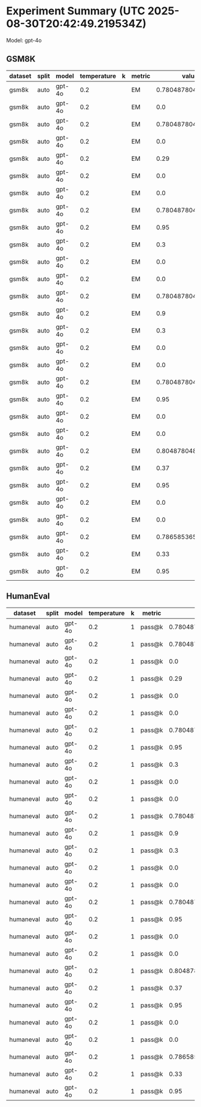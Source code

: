 # Experiment Summary (UTC 2025-08-30T20:42:49.219534Z)

Model: gpt-4o

## GSM8K
|dataset|split|model|temperature|k|metric|value|timestamp|
|---|---|---|---|---|---|---|---|
|gsm8k|auto|gpt-4o|0.2||EM|0.7804878048780488||
|gsm8k|auto|gpt-4o|0.2||EM|0.0||
|gsm8k|auto|gpt-4o|0.2||EM|0.7804878048780488||
|gsm8k|auto|gpt-4o|0.2||EM|0.0||
|gsm8k|auto|gpt-4o|0.2||EM|0.29||
|gsm8k|auto|gpt-4o|0.2||EM|0.0||
|gsm8k|auto|gpt-4o|0.2||EM|0.0||
|gsm8k|auto|gpt-4o|0.2||EM|0.7804878048780488||
|gsm8k|auto|gpt-4o|0.2||EM|0.95||
|gsm8k|auto|gpt-4o|0.2||EM|0.3||
|gsm8k|auto|gpt-4o|0.2||EM|0.0||
|gsm8k|auto|gpt-4o|0.2||EM|0.0||
|gsm8k|auto|gpt-4o|0.2||EM|0.7804878048780488||
|gsm8k|auto|gpt-4o|0.2||EM|0.9||
|gsm8k|auto|gpt-4o|0.2||EM|0.3||
|gsm8k|auto|gpt-4o|0.2||EM|0.0||
|gsm8k|auto|gpt-4o|0.2||EM|0.0||
|gsm8k|auto|gpt-4o|0.2||EM|0.7804878048780488||
|gsm8k|auto|gpt-4o|0.2||EM|0.95||
|gsm8k|auto|gpt-4o|0.2||EM|0.0||
|gsm8k|auto|gpt-4o|0.2||EM|0.0||
|gsm8k|auto|gpt-4o|0.2||EM|0.8048780487804879||
|gsm8k|auto|gpt-4o|0.2||EM|0.37||
|gsm8k|auto|gpt-4o|0.2||EM|0.95||
|gsm8k|auto|gpt-4o|0.2||EM|0.0||
|gsm8k|auto|gpt-4o|0.2||EM|0.0||
|gsm8k|auto|gpt-4o|0.2||EM|0.7865853658536586||
|gsm8k|auto|gpt-4o|0.2||EM|0.33||
|gsm8k|auto|gpt-4o|0.2||EM|0.95||

## HumanEval
|dataset|split|model|temperature|k|metric|value|timestamp|
|---|---|---|---|---|---|---|---|
|humaneval|auto|gpt-4o|0.2|1|pass@k|0.7804878048780488||
|humaneval|auto|gpt-4o|0.2|1|pass@k|0.7804878048780488||
|humaneval|auto|gpt-4o|0.2|1|pass@k|0.0||
|humaneval|auto|gpt-4o|0.2|1|pass@k|0.29||
|humaneval|auto|gpt-4o|0.2|1|pass@k|0.0||
|humaneval|auto|gpt-4o|0.2|1|pass@k|0.0||
|humaneval|auto|gpt-4o|0.2|1|pass@k|0.7804878048780488||
|humaneval|auto|gpt-4o|0.2|1|pass@k|0.95||
|humaneval|auto|gpt-4o|0.2|1|pass@k|0.3||
|humaneval|auto|gpt-4o|0.2|1|pass@k|0.0||
|humaneval|auto|gpt-4o|0.2|1|pass@k|0.0||
|humaneval|auto|gpt-4o|0.2|1|pass@k|0.7804878048780488||
|humaneval|auto|gpt-4o|0.2|1|pass@k|0.9||
|humaneval|auto|gpt-4o|0.2|1|pass@k|0.3||
|humaneval|auto|gpt-4o|0.2|1|pass@k|0.0||
|humaneval|auto|gpt-4o|0.2|1|pass@k|0.0||
|humaneval|auto|gpt-4o|0.2|1|pass@k|0.7804878048780488||
|humaneval|auto|gpt-4o|0.2|1|pass@k|0.95||
|humaneval|auto|gpt-4o|0.2|1|pass@k|0.0||
|humaneval|auto|gpt-4o|0.2|1|pass@k|0.0||
|humaneval|auto|gpt-4o|0.2|1|pass@k|0.8048780487804879||
|humaneval|auto|gpt-4o|0.2|1|pass@k|0.37||
|humaneval|auto|gpt-4o|0.2|1|pass@k|0.95||
|humaneval|auto|gpt-4o|0.2|1|pass@k|0.0||
|humaneval|auto|gpt-4o|0.2|1|pass@k|0.0||
|humaneval|auto|gpt-4o|0.2|1|pass@k|0.7865853658536586||
|humaneval|auto|gpt-4o|0.2|1|pass@k|0.33||
|humaneval|auto|gpt-4o|0.2|1|pass@k|0.95||

